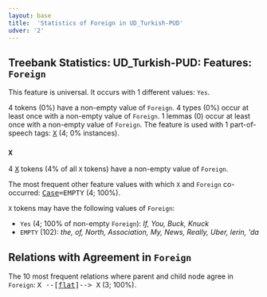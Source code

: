 ```yaml
---
layout: base
title:  'Statistics of Foreign in UD_Turkish-PUD'
udver: '2'
---
```


## Treebank Statistics: UD_Turkish-PUD: Features: `Foreign`

This feature is universal.
It occurs with 1 different values: `Yes`.

4 tokens (0%) have a non-empty value of `Foreign`.
4 types (0%) occur at least once with a non-empty value of `Foreign`.
1 lemmas (0) occur at least once with a non-empty value of `Foreign`.
The feature is used with 1 part-of-speech tags: <tt><a href="tr_pud-pos-X.html">X</a></tt> (4; 0% instances).

### `X`

4 <tt><a href="tr_pud-pos-X.html">X</a></tt> tokens (4% of all `X` tokens) have a non-empty value of `Foreign`.

The most frequent other feature values with which `X` and `Foreign` co-occurred: <tt><a href="tr_pud-feat-Case.html">Case</a></tt><tt>=EMPTY</tt> (4; 100%).

`X` tokens may have the following values of `Foreign`:

* `Yes` (4; 100% of non-empty `Foreign`): <em>If, You, Buck, Knuck</em>
* `EMPTY` (102): <em>the, of, North, Association, My, News, Really, Uber, lerin, 'da</em>

## Relations with Agreement in `Foreign`

The 10 most frequent relations where parent and child node agree in `Foreign`:
<tt>X --[<tt><a href="tr_pud-dep-flat.html">flat</a></tt>]--> X</tt> (3; 100%).


